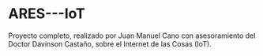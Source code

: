# ARES---IoT
Proyecto completo, realizado por Juan Manuel Cano con asesoramiento del Doctor Davinson Castaño, sobre el Internet de las Cosas (IoT).

